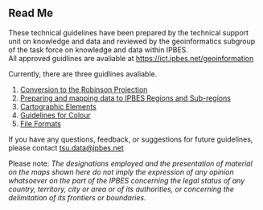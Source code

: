 ## Read Me

These technical guidelines have been prepared by the technical support
unit on knowledge and data and reviewed by the geoinformatics subgroup
of the task force on knowledge and data within IPBES.  
All approved guidlines are avaliable at
<https://ict.ipbes.net/geoinformation>

Currently, there are three guidlines avaliable.  
1. [Conversion to the Robinson
Projection](https://jkumagai96.github.io/Technical-Guideline-Series/robinson_projection_v2.html)  
2. [Preparing and mapping data to IPBES Regions and
Sub-regions](https://jkumagai96.github.io/Technical-Guideline-Series/mapping_regions_v2.html)  
3. [Cartographic
Elements](https://jkumagai96.github.io/Technical-Guideline-Series/cartograhic_guidelines_v1.html)  
4. [Guidelines for
Colour](https://jkumagai96.github.io/Technical-Guideline-Series/guidelines-for-color.html)
5. [File
Formats](https://jkumagai96.github.io/Technical-Guideline-Series/FileFormats.html)

If you have any questions, feedback, or suggestions for future
guidelines, please contact <tsu.data@ipbes.net>

Please note: *The designations employed and the presentation of material
on the maps shown here do not imply the expression of any opinion
whatsoever on the part of the IPBES concerning the legal status of any
country, territory, city or area or of its authorities, or concerning
the delimitation of its frontiers or boundaries.*
